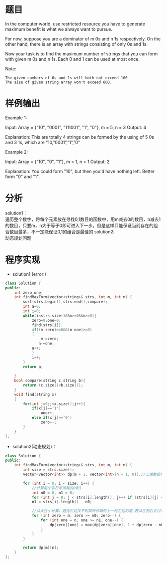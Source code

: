 # 题目
In the computer world, use restricted resource you have to generate maximum benefit is what we always want to pursue.

For now, suppose you are a dominator of m 0s and n 1s respectively. On the other hand, there is an array with strings consisting of only 0s and 1s.

Now your task is to find the maximum number of strings that you can form with given m 0s and n 1s. Each 0 and 1 can be used at most once.

Note:

    The given numbers of 0s and 1s will both not exceed 100
    The size of given string array won't exceed 600.
# 样例输出
Example 1:

Input: Array = {"10", "0001", "111001", "1", "0"}, m = 5, n = 3
Output: 4

Explanation: This are totally 4 strings can be formed by the using of 5 0s and 3 1s, which are “10,”0001”,”1”,”0”

Example 2:

Input: Array = {"10", "0", "1"}, m = 1, n = 1
Output: 2

Explanation: You could form "10", but then you'd have nothing left. Better form "0" and "1".
# 分析
solution1：\
遍历整个数字，将每个元素放在寻找0,1数目的函数中，用m减去0的数目，n减去1的数目，只要m，n大于等于0即可进入下一步。但是这样只能保证当前存在的组合数目最多，不一定能保证0,1的组合是最佳的
solution2:\
动态规划问题
# 程序实现
* solution1:(error:)
```cpp
class Solution {
public:
    int zero,one;
    int findMaxForm(vector<string>& strs, int m, int n) {
        sort(strs.begin(),strs.end(),compare);
        int a=0;
        int i=0;
        while(i<strs.size()&&m>=0&&n>=0){
            zero=0;one=0;
            find(strs[i]);
            if((m-zero)>=0&&(n-one)>=0)
            {
                m-=zero;
               n-=one;
            a++;
            }
            i++;
        }
        return a;
        
    }
    bool compare(string c,string b){
        return (c.size()<b.size());
    }
    void find(string x)
    {
        for(int j=0;j<x.size();j++){
            if(x[j]=='1')
                one++;
            else if(x[j]=='0')
                zero++;
        }
    }
};
```
* solution2(动态规划)：
```cpp
class Solution {
public:
    int findMaxForm(vector<string>& strs, int m, int n) {
        int size = strs.size();
        vector<vector<int>> dp(m + 1, vector<int>(n + 1, 0));//二维数组代替三维，节省空间

        for (int i = 0; i < size; i++) {
            //计算每个字符串消耗的0和1
            int n0 = 0, n1 = 0;
            for (int j = 0; j < strs[i].length(); j++) if (strs[i][j] == '0') n0++;
            n1 = strs[i].length() - n0;

            //从大往小计算，避免右边找不到其所依赖的上一轮左边的值,若从左到右会过早覆盖旧值
            for (int zero = m; zero >= n0; zero--) {
                for (int one = n; one >= n1; one--) {
                    dp[zero][one] = max(dp[zero][one], 1 + dp[zero - n0][one - n1]);
                }
            }
        }

        return dp[m][n];
    }
};
```